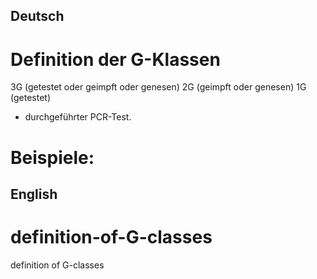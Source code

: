 ## Deutsch
# Definition der G-Klassen

3G (getestet oder geimpft oder genesen)
2G (geimpft oder genesen)
1G (getestet)

+ durchgeführter PCR-Test.

# Beispiele:


## English
# definition-of-G-classes
definition of G-classes


